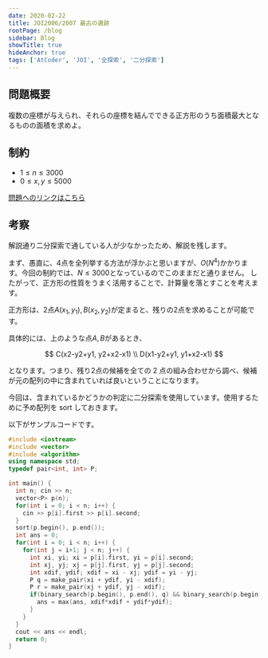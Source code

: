 ```yaml
---
date: 2020-02-22
title: JOI2006/2007 最古の遺跡
rootPage: /blog
sidebar: Blog
showTitle: true
hideAnchor: true
tags: ['AtCoder', 'JOI', '全探索', '二分探索']
---
```


## 問題概要

複数の座標が与えられ、それらの座標を結んでできる正方形のうち面積最大となるものの面積を求めよ。

## 制約

- $1\leq n \leq 3000$
- $0 \leq x, y \leq 5000$

[問題へのリンクはこちら](https://www.ioi-jp.org/joi/2006/2007-ho-prob_and_sol/2007-ho.pdf#page=5)

## 考察

解説通り二分探索で通している人が少なかったため、解説を残します。

まず、愚直に、$4$点を全列挙する方法が浮かぶと思いますが、$O(N^4)$かかります。今回の制約では、$N \leq 3000$となっているのでこのままだと通りません。
したがって、正方形の性質をうまく活用することで、計算量を落とすことを考えます。

正方形は、$2$点$A(x_1, y_1), B(x_2, y_2)$が定まると、残りの$2$点を求めることが可能です。

具体的には、上のような点$A, B$があるとき、

$$
C(x2-y2+y1, y2+x2-x1) \\
D(x1-y2+y1, y1+x2-x1)
$$

となります。つまり、残り$2$点の候補を全ての 2 点の組み合わせから調べ、候補が元の配列の中に含まれていれば良いということになります。

今回は、含まれているかどうかの判定に二分探索を使用しています。使用するために予め配列を sort しておきます。

以下がサンプルコードです。

```cpp:title=sample.cpp
#include <iostream>
#include <vector>
#include <algorithm>
using namespace std;
typedef pair<int, int> P;

int main() {
  int n; cin >> n;
  vector<P> p(n);
  for(int i = 0; i < n; i++) {
    cin >> p[i].first >> p[i].second;
  }
  sort(p.begin(), p.end());
  int ans = 0;
  for(int i = 0; i < n; i++) {
    for(int j = i+1; j < n; j++) {
      int xi, yi; xi = p[i].first, yi = p[i].second;
      int xj, yj; xj = p[j].first, yj = p[j].second;
      int xdif, ydif; xdif = xi - xj; ydif = yi - yj;
      P q = make_pair(xi + ydif, yi - xdif);
      P r = make_pair(xj + ydif, yj - xdif);
      if(binary_search(p.begin(), p.end(), q) && binary_search(p.begin(), p.end(), r)) {
        ans = max(ans, xdif*xdif + ydif*ydif);
      }
    }
  }
  cout << ans << endl;
  return 0;
}
```
